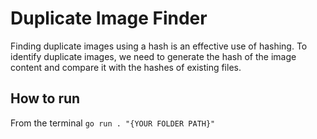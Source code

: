 # Duplicate Image Finder

Finding duplicate images using a hash is an effective use of hashing. To identify duplicate images, we need to generate the hash of the image content and compare it with the hashes of existing files.

## How to run

From the terminal `go run . "{YOUR FOLDER PATH}"`
